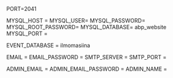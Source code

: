 PORT=2041

MYSQL_HOST = 
MYSQL_USER= 
MYSQL_PASSWORD=
MYSQL_ROOT_PASSWORD=
MYSQL_DATABASE= abp_website
MYSQL_PORT = 

EVENT_DATABASE = ilmomasiina

EMAIL = 
EMAIL_PASSWORD = 
SMTP_SERVER = 
SMTP_PORT = 

ADMIN_EMAIL = 
ADMIN_EMAIL_PASSWORD = 
ADMIN_NAME = 
